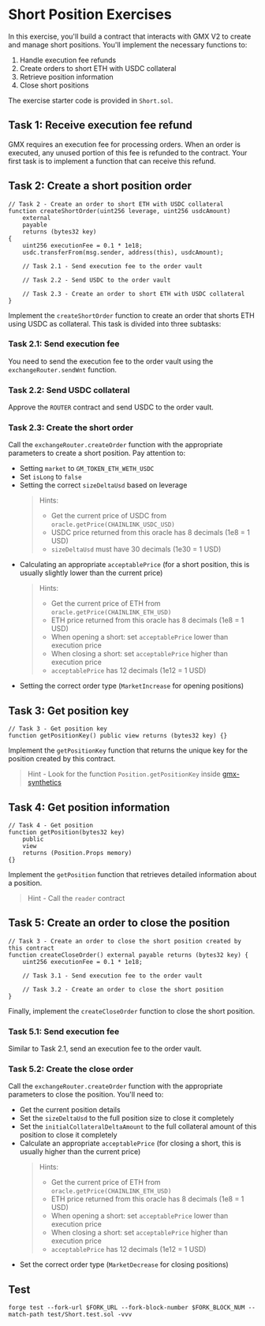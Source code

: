 # Short Position Exercises

In this exercise, you'll build a contract that interacts with GMX V2 to create and manage short positions. You'll implement the necessary functions to:

1. Handle execution fee refunds
2. Create orders to short ETH with USDC collateral
3. Retrieve position information
4. Close short positions

The exercise starter code is provided in `Short.sol`.

## Task 1: Receive execution fee refund

GMX requires an execution fee for processing orders. When an order is executed, any unused portion of this fee is refunded to the contract. Your first task is to implement a function that can receive this refund.

## Task 2: Create a short position order

```solidity
// Task 2 - Create an order to short ETH with USDC collateral
function createShortOrder(uint256 leverage, uint256 usdcAmount)
    external
    payable
    returns (bytes32 key)
{
    uint256 executionFee = 0.1 * 1e18;
    usdc.transferFrom(msg.sender, address(this), usdcAmount);

    // Task 2.1 - Send execution fee to the order vault

    // Task 2.2 - Send USDC to the order vault

    // Task 2.3 - Create an order to short ETH with USDC collateral
}
```

Implement the `createShortOrder` function to create an order that shorts ETH using USDC as collateral. This task is divided into three subtasks:

### Task 2.1: Send execution fee

You need to send the execution fee to the order vault using the `exchangeRouter.sendWnt` function.

### Task 2.2: Send USDC collateral

Approve the `ROUTER` contract and send USDC to the order vault.

### Task 2.3: Create the short order

Call the `exchangeRouter.createOrder` function with the appropriate parameters to create a short position. Pay attention to:

- Setting `market` to `GM_TOKEN_ETH_WETH_USDC`
- Set `isLong` to `false`
- Setting the correct `sizeDeltaUsd` based on leverage
  > Hints:
  >
  > - Get the current price of USDC from `oracle.getPrice(CHAINLINK_USDC_USD)`
  > - USDC price returned from this oracle has 8 decimals (1e8 = 1 USD)
  > - `sizeDeltaUsd` must have 30 decimals (1e30 = 1 USD)
- Calculating an appropriate `acceptablePrice` (for a short position, this is usually slightly lower than the current price)
  > Hints:
  >
  > - Get the current price of ETH from `oracle.getPrice(CHAINLINK_ETH_USD)`
  > - ETH price returned from this oracle has 8 decimals (1e8 = 1 USD)
  > - When opening a short: set `acceptablePrice` lower than execution price
  > - When closing a short: set `acceptablePrice` higher than execution price
  > - `acceptablePrice` has 12 decimals (1e12 = 1 USD)
- Setting the correct order type (`MarketIncrease` for opening positions)

## Task 3: Get position key

```solidity
// Task 3 - Get position key
function getPositionKey() public view returns (bytes32 key) {}
```

Implement the `getPositionKey` function that returns the unique key for the position created by this contract.

> Hint - Look for the function `Position.getPositionKey` inside [gmx-synthetics](https://github.com/gmx-io/gmx-synthetics)

## Task 4: Get position information

```solidity
// Task 4 - Get position
function getPosition(bytes32 key)
    public
    view
    returns (Position.Props memory)
{}
```

Implement the `getPosition` function that retrieves detailed information about a position.

> Hint - Call the `reader` contract

## Task 5: Create an order to close the position

```solidity
// Task 3 - Create an order to close the short position created by this contract
function createCloseOrder() external payable returns (bytes32 key) {
    uint256 executionFee = 0.1 * 1e18;

    // Task 3.1 - Send execution fee to the order vault

    // Task 3.2 - Create an order to close the short position
}
```

Finally, implement the `createCloseOrder` function to close the short position.

### Task 5.1: Send execution fee

Similar to Task 2.1, send an execution fee to the order vault.

### Task 5.2: Create the close order

Call the `exchangeRouter.createOrder` function with the appropriate parameters to close the position. You'll need to:

- Get the current position details
- Set the `sizeDeltaUsd` to the full position size to close it completely
- Set the `initialCollateralDeltaAmount` to the full collateral amount of this position to close it completely
- Calculate an appropriate `acceptablePrice` (for closing a short, this is usually higher than the current price)
  > Hints:
  >
  > - Get the current price of ETH from `oracle.getPrice(CHAINLINK_ETH_USD)`
  > - ETH price returned from this oracle has 8 decimals (1e8 = 1 USD)
  > - When opening a short: set `acceptablePrice` lower than execution price
  > - When closing a short: set `acceptablePrice` higher than execution price
  > - `acceptablePrice` has 12 decimals (1e12 = 1 USD)
- Set the correct order type (`MarketDecrease` for closing positions)

## Test

```shell
forge test --fork-url $FORK_URL --fork-block-number $FORK_BLOCK_NUM --match-path test/Short.test.sol -vvv
```
